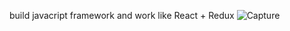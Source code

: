 build javacript framework and work like React + Redux
![Capture](https://user-images.githubusercontent.com/67855349/130043870-7fcedfbb-cb0f-486b-af45-c56b35fd14dc.JPG)

